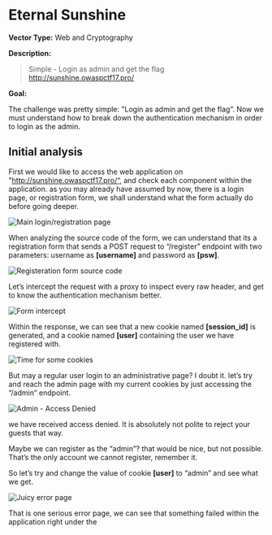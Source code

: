 # Eternal Sunshine
**Vector Type:** Web and Cryptography

**Description:** 

> Simple -
> Login as admin and get the flag
> http://sunshine.owaspctf17.pro/

**Goal:** 

The challenge was pretty simple: "Login as admin and get the flag”. 
Now we must understand how to break down the authentication mechanism in order to login as the admin. 

## Initial analysis

First we would like to access the web application on "http://sunshine.owaspctf17.pro/“, and check each component within the application. as you may already have assumed by now, there is a login page, or registration form, we shall understand what the form actually do before going deeper.

![Main login/registration page](https://gyazo.com/e9afba87e5fb54dad6a5533072276a99.png)

When analyzing the source code of the form, we can understand that its a registration form that sends a POST request to “/register” endpoint with two parameters: username as **[username]** and password as **[psw]**. 

![Registeration form source code](https://gyazo.com/476fc2dd447d9d75de7405403d9930c9.png)

Let’s intercept the request with a proxy to inspect every raw header, and get to know the authentication mechanism better. 

![Form intercept](https://gyazo.com/8d05da89c2457d2ddf802cccdf9b1a6d.png)

Within the response, we can see that a new cookie named **[session_id]** is generated, and a cookie named **[user]** containing the user we have registered with. 

![Time for some cookies](https://gyazo.com/fc683dc1a688486d96f756348868442c.png)

But may a regular user login to an administrative page? I doubt it. let’s try and reach the admin page with my current cookies by just accessing the “/admin” endpoint.

![Admin - Access Denied](https://gyazo.com/5e562516225b23734c9cee6916d3dc4f.png)

we have received access denied. It is absolutely not polite to reject your guests that way.

Maybe we can register as the “admin”? that would be nice, but not possible. That’s the only account we cannot register, remember it.

So let’s try and change the value of cookie **[user]** to “admin” and see what we get. 

![Juicy error page](https://gyazo.com/22b3966c9eed41b33e9cf74896449440.png)

That is one serious error page, we can see that something failed within the application right under the <title> tag. 

## Getting to know the lock mechanism

By reading the error above, we can identify how the application authorizes users from its cache. So let’s break down the exception and understand how can we manipulate it for our malicious use. Now we will focus on the following code:

```
authorization_cache.isInCache(hash(sessionid, user))
```

Starting off with **authorization_cache[]** which looks like a **list/array/dict** that holds the current hashes of the registered/logged users, by using **isInCache()** function followed by calculating the hash using given **[sessionid]** and **[user]** cookies.

![Auth flow](https://gyazo.com/8fbc68d574e12486aa1ba2623f80d746.png)

So each time a user registers, the server will generate a **[sessionid]** following the chosen **[user]**, and store it in **authorization_cache[]** using **hash()** function on the given parameters. then each time a user provides **[sessionid]** and **[user]** the server will use **hash()** function and compare the result to one of its stored hashes within **authorization_cache[]**.
The ability to produce hashes using **hash()** function allows us to manipulate **[sessionid]** and adjust it to the desired user.

## Quick Scramble 

The hash function receives two arguments which is **[s]** that stands for **[session_id]** and **[u1]** that stands for **[user]**, so each time we will insert a new **[session_id]** and **[user]** we should get a different hash. but how do we calculate the **[session_id]**? That's our main goal. 


in order to fuzz around with the function, I have added some user input and removed the unnecessary html output.

![cache python script](https://gyazo.com/54823219ef083d9f5b742040f4e60035.png)

First We’ll try fuzzing with the account (“user”) we have created at first place. Running the python script with the given parameters, **hash(“user”, session_id[user])**, and received the following hash. 

![user cache script](https://gyazo.com/b6f8138354005d6f4a62f2a318877d96.png)

We would like to investigate more about this function, how can we manipulate it in order to generate **[session_id]** to a specific user.

So in order to minimize our work on comparing two hashes, we will create a user which is almost identical to our original user. We will do so by changing the last character “r” of our original user to the next letter in the alphabet which is “s”, and came up with “uses”.

Next we will create a new user named “uses” via “/register” endpoint, and ran my script on the newly given **[session_id]** cookie, by executing **hash(“uses”, session_id[uses])**.

![uses cache script](https://gyazo.com/f2d69c448800ee6cf4ac03ce027a07f7.png)

Wait, but the generated hash is totally different from the “user” one, so what are we going to compare? We do know that our main goal is to login into admin page and get our flag, but how are we going to achieve it? By creating a valid **[session_id]** for user “admin”. In the following steps we are going to try and calculate **[session_id]** of “user” with “uses” **[session_id]** using the hash function, confused? Let’s dig in. 

## Playing around with Hashes

So we will calculate **hash(“user”, session_id[uses])**, In case you are asking yourselfs why, just remember that we are trying to create **[session_id]** for “user” with “uses” **[session_id]**.

![uses with diff sessionid cache script](https://gyazo.com/254eaff91f84a4d3d5bccb7b4ed3ae5d.png)

By comparing both “uses” and “user” generated hash we can notice a small but significant difference! 

![hash compare](https://gyazo.com/e048b002e370069116eb48be16d8a2fb.png)

Why did “1” changed to “0”? Well it’s pretty simple, in the alphabet the letter “S” comes after “R” so it means that when we ran our hash function the hash result will be lower, due to decreasing one letter from our user string. 
But how can we calculate the **[session_id]** for “user”? try and decrease the last value in “uses" **[session_id]** and check what hash we get. 

![changing sessionid param](https://gyazo.com/254eaff91f84a4d3d5bccb7b4ed3ae5d.png)

Wait… is it the same hash that “uses” has?! Christmas came early this year!
So if we wrap everything around, we can try and replicate these steps on users “admin” and “admim”, so we can get “admin” **[session_id]** and eventually access “/admin” endpoint. 

Finally, we get our little flag of happiness. 

![changing sessionid param](https://gyazo.com/ed6c0b5c2fa8820bf6f213c32b6bd4cd.png)



